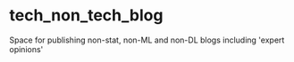 # tech_non_tech_blog
Space for publishing non-stat, non-ML and non-DL blogs including 'expert opinions'
